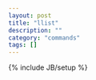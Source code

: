 ```yaml
---
layout: post
title: "llist"
description: ""
category: "commands"
tags: []
---
```

{% include JB/setup %}

